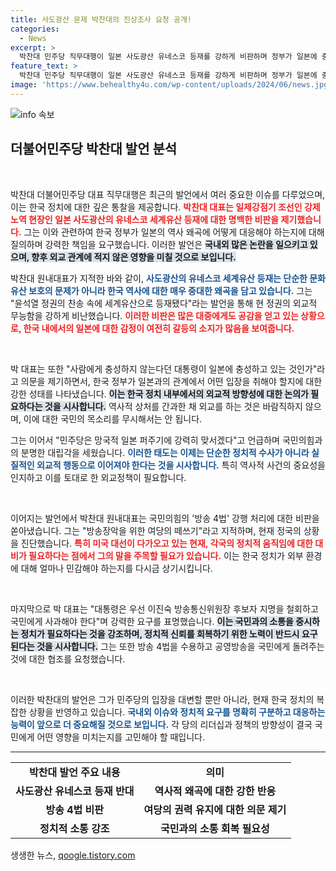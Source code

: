 ```yaml
---
title: 사도광산 문제 박찬대의 진상조사 요청 공개!
categories:
  - News
excerpt: >
  박찬대 민주당 직무대행이 일본 사도광산 유네스코 등재를 강하게 비판하며 정부가 일본에 충성하고 있냐는 질타를 쏟았다. 그는 방송 장악 시도를 비난하며 윤석열 대통령의 대오각성을 촉구, 정권에 대한 날카로운 반발을 이어갔다.
feature_text: >
  박찬대 민주당 직무대행이 일본 사도광산 유네스코 등재를 강하게 비판하며 정부가 일본에 충성하고 있냐는 질타를 쏟았다. 그는 방송 장악 시도를 비난하며 윤석열 대통령의 대오각성을 촉구, 정권에 대한 날카로운 반발을 이어갔다.
image: 'https://www.behealthy4u.com/wp-content/uploads/2024/06/news.jpg'
---
```


<p><img src="https://www.behealthy4u.com/wp-content/uploads/2024/06/news.jpg" alt="info 속보" /></p>

<h2 data-ke-size="size26">더불어민주당 박찬대 발언 분석</h2>

<p data-ke-size="size16">&nbsp;</p>

<p>박찬대 더불어민주당 대표 직무대행은 최근의 발언에서 여러 중요한 이슈를 다루었으며, 이는 한국 정치에 대한 깊은 통찰을 제공합니다. <b><span style="color: #ee2323;">박찬대 대표는 일제강점기 조선인 강제노역 현장인 일본 사도광산의 유네스코 세계유산 등재에 대한 명백한 비판을 제기했습니다.</span></b> 그는 이와 관련하여 한국 정부가 일본의 역사 왜곡에 어떻게 대응해야 하는지에 대해 질의하며 강력한 책임을 요구했습니다. 이러한 발언은 <b><span style="background-color: #21538527;">국내외 많은 논란을 일으키고 있으며, 향후 외교 관계에 적지 않은 영향을 미칠 것으로 보입니다.</span></b></p>

<p>박찬대 원내대표가 지적한 바와 같이, <b><span style="color: #1a5490;">사도광산의 유네스코 세계유산 등재는 단순한 문화유산 보호의 문제가 아니라 한국 역사에 대한 매우 중대한 왜곡을 담고 있습니다.</span></b> 그는 "윤석열 정권의 찬송 속에 세계유산으로 등재됐다"라는 발언을 통해 현 정권의 외교적 무능함을 강하게 비난했습니다. <b><span style="color: #ee2323;">이러한 비판은 많은 대중에게도 공감을 얻고 있는 상황으로, 한국 내에서의 일본에 대한 감정이 여전히 갈등의 소지가 많음을 보여줍니다.</span></b></p>

<p data-ke-size="size16">&nbsp;</p>

<p>박 대표는 또한 "사람에게 충성하지 않는다던 대통령이 일본에 충성하고 있는 것인가"라고 의문을 제기하면서, 한국 정부가 일본과의 관계에서 어떤 입장을 취해야 할지에 대한 강한 성태를 나타냈습니다. <b><span style="background-color: #21538527;">이는 한국 정치 내부에서의 외교적 방향성에 대한 논의가 필요하다는 것을 시사합니다.</span></b> 역사적 상처를 간과한 채 외교를 하는 것은 바람직하지 않으며, 이에 대한 국민의 목소리를 무시해서는 안 됩니다.</p>

<p>그는 이어서 "민주당은 망국적 일본 퍼주기에 강력히 맞서겠다"고 언급하며 국민의힘과의 분명한 대립각을 세웠습니다. <b><span style="color: #1a5490;">이러한 태도는 이제는 단순한 정치적 수사가 아니라 실질적인 외교적 행동으로 이어져야 한다는 것을 시사합니다.</span></b> 특히 역사적 사건의 중요성을 인지하고 이를 토대로 한 외교정책이 필요합니다. </p>

<p data-ke-size="size16">&nbsp;</p>

<p>이어지는 발언에서 박찬대 원내대표는 국민의힘의 '방송 4법' 강행 처리에 대한 비판을 쏟아냈습니다. 그는 "방송장악을 위한 여당의 떼쓰기"라고 지적하며, 현재 정국의 상황을 진단했습니다. <b><span style="color: #ee2323;">특히 미국 대선이 다가오고 있는 현재, 각국의 정치적 움직임에 대한 대비가 필요하다는 점에서 그의 말을 주목할 필요가 있습니다.</span></b> 이는 한국 정치가 외부 환경에 대해 얼마나 민감해야 하는지를 다시금 상기시킵니다.</p>

<p data-ke-size="size16">&nbsp;</p>

<p>마지막으로 박 대표는 "대통령은 우선 이진숙 방송통신위원장 후보자 지명을 철회하고 국민에게 사과해야 한다"며 강력한 요구를 표명했습니다. <b><span style="background-color: #21538527;">이는 국민과의 소통을 중시하는 정치가 필요하다는 것을 강조하며, 정치적 신뢰를 회복하기 위한 노력이 반드시 요구된다는 것을 시사합니다.</span></b> 그는 또한 방송 4법을 수용하고 공영방송을 국민에게 돌려주는 것에 대한 협조를 요청했습니다.</p>

<p data-ke-size="size16">&nbsp;</p>

<p>이러한 박찬대의 발언은 그가 민주당의 입장을 대변할 뿐만 아니라, 현재 한국 정치의 복잡한 상황을 반영하고 있습니다. <b><span style="color: #1a5490;">국내외 이슈와 정치적 요구를 명확히 구분하고 대응하는 능력이 앞으로 더 중요해질 것으로 보입니다.</span></b> 각 당의 리더십과 정책의 방향성이 결국 국민에게 어떤 영향을 미치는지를 고민해야 할 때입니다. </p>

<hr>

<table style="width: 100%;">
  <tr>
    <td style="text-align: center; height: 17px;"><b>박찬대 발언 주요 내용</b></td>
    <td style="text-align: center; height: 17px;"><b>의미</b></td>
  </tr>
  <tr>
    <td style="text-align: center; height: 17px;"><b>사도광산 유네스코 등재 반대</b></td>
    <td style="text-align: center; height: 17px;"><b>역사적 왜곡에 대한 강한 반응</b></td>
  </tr>
  <tr>
    <td style="text-align: center; height: 17px;"><b>방송 4법 비판</b></td>
    <td style="text-align: center; height: 17px;"><b>여당의 권력 유지에 대한 의문 제기</b></td>
  </tr>
  <tr>
    <td style="text-align: center; height: 17px;"><b>정치적 소통 강조</b></td>
    <td style="text-align: center; height: 17px;"><b>국민과의 소통 회복 필요성</b></td>
  </tr>
</table>
생생한 뉴스, <a href="https://qoogle.tistory.com" rel="dofollow">qoogle.tistory.com</a>


